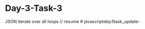 # Day-3-Task-3
JSON iterate over all loops //  resume
#   j a v a s c r i p t _ d a y 3 _ t a s k _ u p d a t e -  
 
